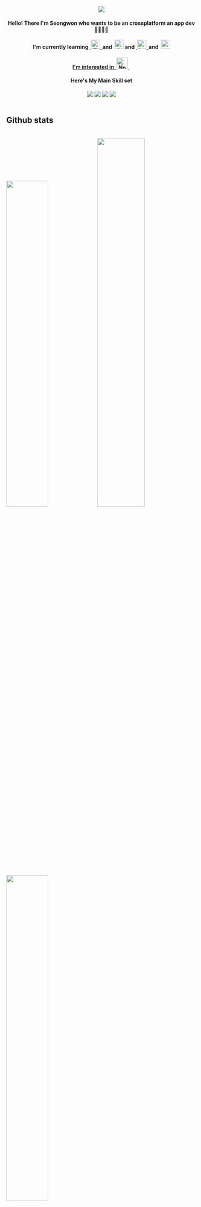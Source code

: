 <div align="center">
  <img src="https://user-images.githubusercontent.com/47681139/205421822-7bf7ff45-81fd-40a0-91e2-1327e196c723.png">
 </div>
 
<div align="center">
<h4>Hello! There I'm Seongwon who wants to be an crossplatform an app dev 🧑🏽‍💻📱 </h4>
<h4>I'm currently learning&nbsp;<a href="https://flutter.dev" target="_blank" rel="noreferrer"> <img src="https://www.vectorlogo.zone/logos/flutterio/flutterio-icon.svg" alt="Flutter" title="Flutter" width="24" height="24"/>&nbsp; </a> and&nbsp; <a href="https://dart.dev" target="_blank" rel="noreferrer"> <img src="https://www.vectorlogo.zone/logos/dartlang/dartlang-icon.svg" alt="dart" title="Dart" width="24" height="24"/></a>&nbsp;and&nbsp;<a href="https://kotlinlang.org/" target="_blank" rel="noreferrer"> <img src="https://www.vectorlogo.zone/logos/kotlinlang/kotlinlang-icon.svg" alt="kotlin" title="Kotlin" width="24" height="24"/>&nbsp; </a> and&nbsp; <a href="https://developer.android.com/?hl=ko" target="_blank" rel="noreferrer"> <img src="https://www.vectorlogo.zone/logos/android/android-icon.svg" alt="android" title="Android" width="24" height="24"/>
<h4> I'm interested in&nbsp; <a href="https://nodejs.org/en" target="_blank" rel="noreferrer"> <img src="https://www.vectorlogo.zone/logos/nodejs/nodejs-icon.svg" alt="Nodejs" title="Nodejs" width="30" height="30"/> </a> &nbsp;</h4>

<h4> Here's My Main Skill set 
</h4>
 <img src="https://img.shields.io/badge/Python-3766AB?style=flat-square&logo=Python&logoColor=white"/>
 <img src="https://img.shields.io/badge/Dart-0175C2?style=flat-square&logo=Dart&logoColor=white"/> 
 <img src="https://img.shields.io/badge/Flutter-02569B?style=flat-square&logo=Flutter&logoColor=white"/>
 <img src="https://img.shields.io/badge/Arduino-00979D?style=flat-square&logo=Arduino&logoColor=white"/>
</div>
<br>

## Github stats
<br>
<div>
  <a>
    <img width="47%" src="https://github-readme-stats-chi-sand-98.vercel.app/api?username=Munseongwon&show_icons=true"/>
  </a>
  <a>
    <img width="50%" src="https://github-readme-streak-stats.herokuapp.com?user=Munseongwon&border_radius=5&date_format=M%20j%5B%2C%20Y%5D&exclude_days=Sun%2CSat&border=EB5454&stroke=EB5454&ring=EB5454&fire=EB5454&currStreakNum=EB5454&sideNums=EB5454&currStreakLabel=B71C95&sideLabels=9B1F84&dates=AE5DB2&background=0E160F"/>
  </a>
</div>
<div>
  <a>
    <img width="47%" src="https://github-readme-stats.vercel.app/api/top-langs/?username=Munseongwon&layout=compact&theme=dark"/>
  </a>
</div>
<br><br><br><br> 
